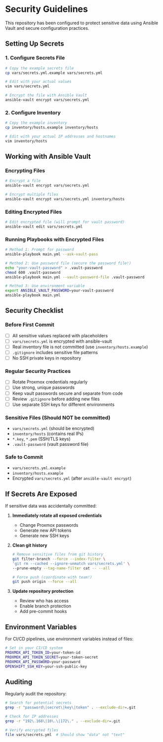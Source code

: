 # Security Guidelines

This repository has been configured to protect sensitive data using Ansible Vault and secure configuration practices.

## Setting Up Secrets

### 1. Configure Secrets File

```bash
# Copy the example secrets file
cp vars/secrets.yml.example vars/secrets.yml

# Edit with your actual values
vim vars/secrets.yml

# Encrypt the file with Ansible Vault
ansible-vault encrypt vars/secrets.yml
```

### 2. Configure Inventory

```bash
# Copy the example inventory
cp inventory/hosts.example inventory/hosts

# Edit with your actual IP addresses and hostnames
vim inventory/hosts
```

## Working with Ansible Vault

### Encrypting Files
```bash
# Encrypt a file
ansible-vault encrypt vars/secrets.yml

# Encrypt multiple files
ansible-vault encrypt vars/secrets.yml inventory/hosts
```

### Editing Encrypted Files
```bash
# Edit encrypted file (will prompt for vault password)
ansible-vault edit vars/secrets.yml
```

### Running Playbooks with Encrypted Files
```bash
# Method 1: Prompt for password
ansible-playbook main.yml --ask-vault-pass

# Method 2: Use password file (secure the password file!)
echo "your-vault-password" > .vault-password
chmod 600 .vault-password
ansible-playbook main.yml --vault-password-file .vault-password

# Method 3: Use environment variable
export ANSIBLE_VAULT_PASSWORD=your-vault-password
ansible-playbook main.yml
```

## Security Checklist

### Before First Commit
- [ ] All sensitive values replaced with placeholders
- [ ] `vars/secrets.yml` is encrypted with ansible-vault
- [ ] Real inventory file is not committed (use `inventory/hosts.example`)
- [ ] `.gitignore` includes sensitive file patterns
- [ ] No SSH private keys in repository

### Regular Security Practices
- [ ] Rotate Proxmox credentials regularly
- [ ] Use strong, unique passwords
- [ ] Keep vault passwords secure and separate from code
- [ ] Review `.gitignore` before adding new files
- [ ] Use separate SSH keys for different environments

### Sensitive Files (Should NOT be committed)
- `vars/secrets.yml` (should be encrypted)
- `inventory/hosts` (contains real IPs)
- `*.key`, `*.pem` (SSH/TLS keys)
- `.vault-password` (vault password file)

### Safe to Commit
- `vars/secrets.yml.example`
- `inventory/hosts.example`
- Encrypted `vars/secrets.yml` (after `ansible-vault encrypt`)

## If Secrets Are Exposed

If sensitive data was accidentally committed:

1. **Immediately rotate all exposed credentials**
   - Change Proxmox passwords
   - Generate new API tokens
   - Generate new SSH keys

2. **Clean git history**
   ```bash
   # Remove sensitive files from git history
   git filter-branch --force --index-filter \
   'git rm --cached --ignore-unmatch vars/secrets.yml' \
   --prune-empty --tag-name-filter cat -- --all
   
   # Force push (coordinate with team!)
   git push origin --force --all
   ```

3. **Update repository protection**
   - Review who has access
   - Enable branch protection
   - Add pre-commit hooks

## Environment Variables

For CI/CD pipelines, use environment variables instead of files:

```bash
# Set in your CI/CD system
PROXMOX_API_TOKEN_ID=your-token-id
PROXMOX_API_TOKEN_SECRET=your-token-secret
PROXMOX_API_PASSWORD=your-password
OPENSHIFT_SSH_KEY=your-ssh-public-key
```

## Auditing

Regularly audit the repository:

```bash
# Search for potential secrets
grep -r "password\|secret\|key\|token" . --exclude-dir=.git

# Check for IP addresses
grep -r "192\.168\|10\.\|172\." . --exclude-dir=.git

# Verify encrypted files
file vars/secrets.yml  # Should show "data" not "text"
```
